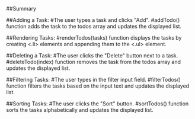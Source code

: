 ##Summary

##Adding a Task:
	#The user types a task and clicks "Add".
	#addTodo() function adds the task to the todos array and updates the displayed list.

##Rendering Tasks:
	#renderTodos(tasks) function displays the tasks by creating <.li> elements and appending them to the <.ul> element.

##Deleting a Task:
	#The user clicks the "Delete" button next to a task.
	#deleteTodo(index) function removes the task from the todos array and updates the displayed list.

##Filtering Tasks:
	#The user types in the filter input field.
	#filterTodos() function filters the tasks based on the input text and updates the displayed list.

##Sorting Tasks:
	#The user clicks the "Sort" button.
	#sortTodos() function sorts the tasks alphabetically and updates the displayed list.
